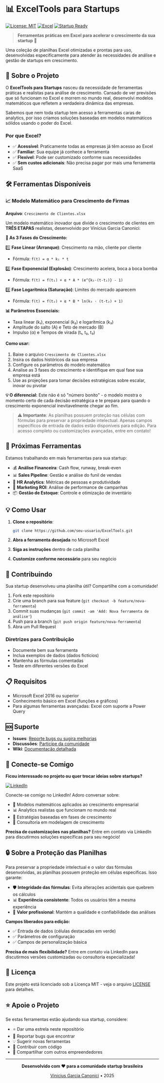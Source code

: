 # 📊 ExcelTools para Startups

[![License: MIT](https://img.shields.io/badge/License-MIT-yellow.svg)](https://opensource.org/licenses/MIT)
[![Excel](https://img.shields.io/badge/Excel-Compatible-green.svg)](https://www.microsoft.com/en-us/microsoft-365/excel)
[![Startup Ready](https://img.shields.io/badge/Startup-Ready-blue.svg)](#)

> **Ferramentas práticas em Excel para acelerar o crescimento da sua startup** 🚀

Uma coleção de planilhas Excel otimizadas e prontas para uso, desenvolvidas especificamente para atender às necessidades de análise e gestão de startups em crescimento.

## 🎯 Sobre o Projeto

O **ExcelTools para Startups** nasceu da necessidade de ferramentas práticas e realistas para análise de crescimento. Cansado de ver previsões que só funcionam no Excel e morrem no mundo real, desenvolvi modelos matemáticos que refletem a verdadeira dinâmica das empresas.

Sabemos que nem toda startup tem acesso a ferramentas caras de analytics, por isso criamos soluções baseadas em modelos matemáticos sólidos usando o poder do Excel.

### Por que Excel?
- ✅ **Acessível**: Praticamente todas as empresas já têm acesso ao Excel
- ✅ **Familiar**: Sua equipe já conhece a ferramenta
- ✅ **Flexível**: Pode ser customizado conforme suas necessidades
- ✅ **Sem custos adicionais**: Não precisa pagar por mais uma ferramenta SaaS

## 🛠️ Ferramentas Disponíveis

### 📈 Modelo Matemático para Crescimento de Firmas
**Arquivo**: `Crescimento de Clientes.xlsx`

Um modelo matemático inovador que divide o crescimento de clientes em **TRÊS ETAPAS** realistas, desenvolvido por Vinícius Garcia Canonici:

**🎯 As 3 Fases do Crescimento:**

1️⃣ **Fase Linear (Arranque)**: Crescimento na mão, cliente por cliente
   - Fórmula: `f(t) = α * k₁ * t`

2️⃣ **Fase Exponencial (Explosão)**: Crescimento acelera, boca a boca bomba  
   - Fórmula: `f(t) = f(t₁) + α * A * (e^{k₂·(t-t₁)} - 1)`

3️⃣ **Fase Logarítmica (Saturação)**: Limites do mercado aparecem
   - Fórmula: `f(t) = f(t₂) + α * B * ln(k₃ · (t-t₂) + 1)`

**📊 Parâmetros Essenciais:**
- Taxa linear (k₁), exponencial (k₂) e logarítmica (k₃)
- Amplitude do salto (A) e Teto de mercado (B)
- Impulso (α) e Tempos de virada (t₁, t₂, t₃)

#### Como usar:
1. Baixe o arquivo `Crescimento de Clientes.xlsx`
2. Insira os dados históricos da sua empresa
3. Configure os parâmetros do modelo matemático
4. Analise as 3 fases do crescimento e identifique em qual fase sua empresa está
5. Use as projeções para tomar decisões estratégicas sobre escalar, inovar ou pivotar

**💡 O diferencial:** Este não é só "número bonito" - o modelo mostra o momento certo de cada decisão estratégica e te prepara para quando o crescimento exponencial inevitavelmente chegar ao fim.

> **⚠️ Importante**: As planilhas possuem proteção nas células com fórmulas para preservar a propriedade intelectual. Apenas campos específicos de entrada de dados estão disponíveis para edição. Para acesso completo ou customizações avançadas, entre em contato!

## 🚀 Próximas Ferramentas

Estamos trabalhando em mais ferramentas para sua startup:

- 💰 **Análise Financeira**: Cash flow, runway, break-even
- 📊 **Sales Pipeline**: Gestão e análise do funil de vendas  
- 👥 **HR Analytics**: Métricas de pessoas e produtividade
- 🎯 **Marketing ROI**: Análise de performance de campanhas
- 📦 **Gestão de Estoque**: Controle e otimização de inventário

## 💡 Como Usar

1. **Clone o repositório**:
   ```bash
   git clone https://github.com/seu-usuario/ExcelTools.git
   ```

2. **Abra a ferramenta desejada** no Microsoft Excel

3. **Siga as instruções** dentro de cada planilha

4. **Customize conforme necessário** para seu negócio

## 🤝 Contribuindo

Sua startup desenvolveu uma planilha útil? Compartilhe com a comunidade!

1. Fork este repositório
2. Crie uma branch para sua feature (`git checkout -b feature/nova-ferramenta`)
3. Commit suas mudanças (`git commit -am 'Add: Nova ferramenta de análise'`)
4. Push para a branch (`git push origin feature/nova-ferramenta`)
5. Abra um Pull Request

### Diretrizes para Contribuição
- Documente bem sua ferramenta
- Inclua exemplos de dados (dados fictícios)
- Mantenha as fórmulas comentadas
- Teste em diferentes versões do Excel

## 📋 Requisitos

- Microsoft Excel 2016 ou superior
- Conhecimento básico em Excel (funções e gráficos)
- Para algumas ferramentas avançadas: Excel com suporte a Power Query

## 🆘 Suporte

- **Issues**: [Reporte bugs ou sugira melhorias](../../issues)
- **Discussões**: [Participe da comunidade](../../discussions)
- **Wiki**: [Documentação detalhada](../../wiki)

## 🤝 Conecte-se Comigo

**Ficou interessado no projeto ou quer trocar ideias sobre startups?**

[![LinkedIn](https://img.shields.io/badge/LinkedIn-Vinicius%20Garcia%20Canonici-blue?style=for-the-badge&logo=linkedin)](https://www.linkedin.com/in/vcanonici/)

Conecte-se comigo no LinkedIn! Adoro conversar sobre:
- 🧮 Modelos matemáticos aplicados ao crescimento empresarial
- 📊 Analytics realistas que funcionam no mundo real
- 🚀 Estratégias baseadas em fases de crescimento
- 🤝 Consultoria em modelagem de crescimento

**Precisa de customizações nas planilhas?** Entre em contato via LinkedIn para discutirmos soluções específicas para seu negócio!

## 🔒 Sobre a Proteção das Planilhas

Para preservar a propriedade intelectual e o valor das fórmulas desenvolvidas, as planilhas possuem proteção em células específicas. Isso garante:

- 🛡️ **Integridade das fórmulas**: Evita alterações acidentais que quebrem os cálculos
- 📊 **Experiência consistente**: Todos os usuários têm a mesma experiência
- 💼 **Valor profissional**: Mantém a qualidade e confiabilidade das análises

**Campos liberados para edição:**
- ✅ Entrada de dados (células destacadas em verde)
- ✅ Parâmetros de configuração
- ✅ Campos de personalização básica

**Precisa de mais flexibilidade?** Entre em contato via LinkedIn para discutirmos versões customizadas ou consultoria especializada!

## 📜 Licença

Este projeto está licenciado sob a Licença MIT - veja o arquivo [LICENSE](LICENSE) para detalhes.

## ⭐ Apoie o Projeto

Se estas ferramentas estão ajudando sua startup, considere:

- ⭐ Dar uma estrela neste repositório
- 🐛 Reportar bugs que encontrar
- 💡 Sugerir novas ferramentas
- 🤝 Contribuir com código
- 📢 Compartilhar com outros empreendedores

---

<div align="center">

**Desenvolvido com ❤️ para a comunidade startup brasileira**

[Vinicius Garcia Canonici](https://github.com/seu-usuario) • 2025

</div>
